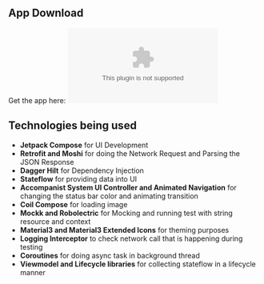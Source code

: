 ## App Download
Get the app here: ![Download App](app/build/outputs/apk/debug/app-debug.apk)

## Technologies being used
- **Jetpack Compose** for UI Development
- **Retrofit and Moshi** for doing the Network Request and Parsing the JSON Response
- **Dagger Hilt** for Dependency Injection
- **Stateflow** for providing data into UI
- **Accompanist System UI Controller and Animated Navigation** for changing the status bar color and animating transition
- **Coil Compose** for loading image
- **Mockk and Robolectric** for Mocking and running test with string resource and context
- **Material3 and Material3 Extended Icons** for theming purposes
- **Logging Interceptor** to check network call that is happening during testing
- **Coroutines** for doing async task in background thread
- **Viewmodel and Lifecycle libraries** for collecting stateflow in a lifecycle manner
